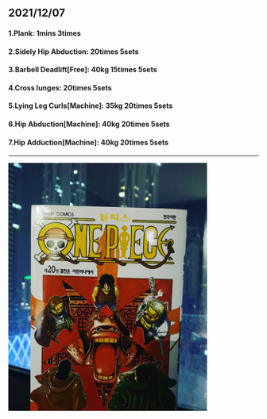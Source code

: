 ## 2021/12/07
#### 1.Plank: 1mins 3times
#### 2.Sidely Hip Abduction: 20times 5sets
#### 3.Barbell Deadlift\[Free\]: 40kg 15times 5sets
#### 4.Cross lunges: 20times 5sets
#### 5.Lying Leg Curls\[Machine\]: 35kg 20times 5sets
#### 6.Hip Abduction\[Machine\]: 40kg 20times 5sets
#### 7.Hip Adduction\[Machine\]: 40kg 20times 5sets

---
<img src='./_resources/__020.jpg' width='400px' />
